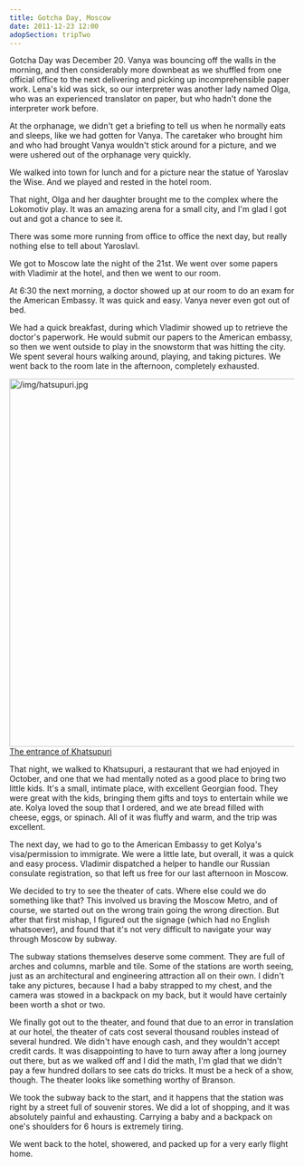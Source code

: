 ```yaml
---
title: Gotcha Day, Moscow
date: 2011-12-23 12:00
adopSection: tripTwo
---
```

Gotcha Day was December 20.  Vanya was bouncing off the walls in the morning, and then considerably more downbeat as we shuffled from one official office to the next delivering and picking up incomprehensible paper work.  Lena's kid was sick, so our interpreter was another lady named Olga, who was an experienced translator on paper, but who hadn't done the interpreter work before.

At the orphanage, we didn't get a briefing to tell us when he normally eats and sleeps, like we had gotten for Vanya.  The caretaker who brought him and who had brought Vanya wouldn't stick around for a picture, and we were ushered out of the orphanage very quickly.

We walked into town for lunch and for a picture near the statue of Yaroslav the Wise.  And we played and rested in the hotel room.

That night, Olga and her daughter brought me to the complex where the Lokomotiv play.  It was an amazing arena for a small city, and I'm glad I got out and got a chance to see it.

There was some more running from office to office the next day, but really nothing else to tell about Yaroslavl.

We got to Moscow late the night of the 21st.  We went over some papers with Vladimir at the hotel, and then we went to our room.

At 6:30 the next morning, a doctor showed up at our room to do an exam for the American Embassy.  It was quick and easy.  Vanya never even got out of bed.  

We had a quick breakfast, during which Vladimir showed up to retrieve the doctor's paperwork.  He would submit our papers to the American embassy, so then we went outside to play in the snowstorm that was hitting the city.  We spent several hours walking around, playing, and taking pictures.  We went back to the room late in the afternoon, completely exhausted.

<a class="lightview centered" href="/img/hatsupuri.jpg" data-lightview-caption="The entrance of Khatsupuri" data-lightview-group="group1"><img src="/img/hatsupuri.jpg" alt="/img/hatsupuri.jpg" width="650px"><br><span class="caption">The entrance of Khatsupuri</span></a>

That night, we walked to Khatsupuri, a restaurant that we had enjoyed in October, and one that we had mentally noted as a good place to bring two little kids.  It's a small, intimate place, with excellent Georgian food.  They were great with the kids, bringing them gifts and toys to entertain while we ate.  Kolya loved the soup that I ordered, and we ate bread filled with cheese, eggs, or spinach.  All of it was fluffy and warm, and the trip was excellent.

The next day, we had to go to the American Embassy to get Kolya's visa/permission to immigrate.  We were a little late, but overall, it was a quick and easy process.  Vladimir dispatched a helper to handle our Russian consulate registration, so that left us free for our last afternoon in Moscow.

We decided to try to see the theater of cats.  Where else could we do something like that?  This involved us braving the Moscow Metro, and of course, we started out on the wrong train going the wrong direction.  But after that first mishap, I figured out the signage (which had no English whatsoever), and found that it's not very difficult to navigate your way through Moscow by subway.

The subway stations themselves deserve some comment.  They are full of arches and columns, marble and tile.  Some of the stations are worth seeing, just as an architectural and engineering attraction all on their own.  I didn't take any pictures, because I had a baby strapped to my chest, and the camera was stowed in a backpack on my back, but it would have certainly been worth a shot or two.

We finally got out to the theater, and found that due to an error in translation at our hotel, the theater of cats cost several thousand roubles instead of several hundred.  We didn't have enough cash, and they wouldn't accept credit cards.  It was disappointing to have to turn away after a long journey out there, but as we walked off and I did the math, I'm glad that we didn't pay a few hundred dollars to see cats do tricks.  It must be a heck of a show, though.  The theater looks like something worthy of Branson.

We took the subway back to the start, and it happens that the station was right by a street full of souvenir stores.  We did a lot of shopping, and it was absolutely painful and exhausting.  Carrying a baby and a backpack on one's shoulders for 6 hours is extremely tiring.

We went back to the hotel, showered, and packed up for a very early flight home.